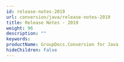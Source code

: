 ```yaml
---
id: release-notes-2019
url: conversion/java/release-notes-2019
title: Release Notes - 2019
weight: 96
description: ""
keywords: 
productName: GroupDocs.Conversion for Java
hideChildren: False
---
```

